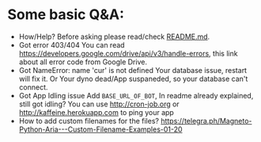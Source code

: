 # Some basic Q&A:

- How/Help?
Before asking please read/check [README.md](https://github.com/SlamDevs/slam-mirrorbot/blob/master/README.md).
- Got error 403/404
You can read https://developers.google.com/drive/api/v3/handle-errors, this link about all error code from Google Drive.
- Got NameError: name 'cur' is not defined
Your database issue, restart will fix it. Or Your dyno dead/App suspaneded, so your database can't connect.
- Got App Idling issue
Add `BASE_URL_OF_BOT`, In readme already explained, still got idling? You can use http://cron-job.org or http://kaffeine.herokuapp.com to ping your app
- How to add custom filenames for the files?
https://telegra.ph/Magneto-Python-Aria---Custom-Filename-Examples-01-20
